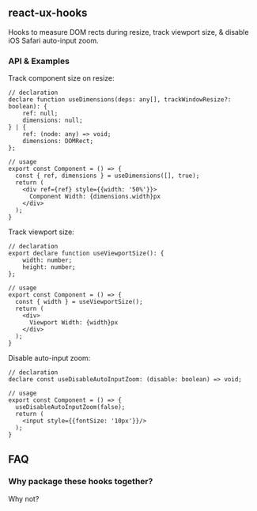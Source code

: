 ## react-ux-hooks

Hooks to measure DOM rects during resize, track viewport size, & disable iOS Safari auto-input zoom.

### API & Examples

Track component size on resize:

```tsx
// declaration
declare function useDimensions(deps: any[], trackWindowResize?: boolean): {
    ref: null;
    dimensions: null;
} | {
    ref: (node: any) => void;
    dimensions: DOMRect;
};

// usage
export const Component = () => {
  const { ref, dimensions } = useDimensions([], true);
  return (
    <div ref={ref} style={{width: '50%'}}>
      Component Width: {dimensions.width}px
    </div>
  );
}
```


Track viewport size:

```tsx
// declaration
export declare function useViewportSize(): {
    width: number;
    height: number;
};

// usage
export const Component = () => {
  const { width } = useViewportSize();
  return (
    <div>
      Viewport Width: {width}px
    </div>
  );
}
```

Disable auto-input zoom:

```tsx
// declaration
declare const useDisableAutoInputZoom: (disable: boolean) => void;

// usage
export const Component = () => {
  useDisableAutoInputZoom(false);
  return (
    <input style={{fontSize: '10px'}}/>
  );
}
```

## FAQ
### Why package these hooks together?

Why not?
